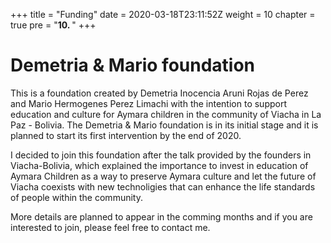+++
title = "Funding"
date = 2020-03-18T23:11:52Z
weight = 10
chapter = true
pre = "<b>10. </b>"
+++

# Demetria & Mario foundation

This is a foundation created by Demetria Inocencia Aruni Rojas de Perez and Mario Hermogenes Perez Limachi with the intention to support education and culture for Aymara children in the community of Viacha in La Paz - Bolivia. The Demetria & Mario foundation is in its initial stage and it is planned to start its first intervention by the end of 2020.

I decided to join this foundation after the talk provided by the founders in Viacha-Bolivia, which explained the importance to invest in education of Aymara Children as a way to preserve Aymara culture and let the future of Viacha coexists with new technoligies that can enhance the life standards of people within the community.

More details are planned to appear in the comming months and if you are interested to join, please feel free to contact me.
